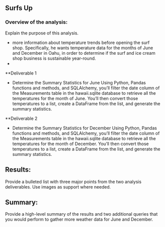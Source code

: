## Surfs Up

### Overview of the analysis:
 
Explain the purpose of this analysis.
- more information about temperature trends before opening the surf shop. Specifically, he wants temperature data for the months of June and December in Oahu, in order to    determine if the surf and ice cream shop business is sustainable year-round.
- 
**Deliverable 1
- Determine the Summary Statistics for June
  Using Python, Pandas functions and methods, and SQLAlchemy, you’ll filter the date column of the Measurements table in the hawaii.sqlite database to retrieve all the    temperatures for the month of June. You’ll then convert those temperatures to a list, create a DataFrame from the list, and generate the summary statistics.
  
**Deliverable 2
- Determine the Summary Statistics for December
  Using Python, Pandas functions and methods, and SQLAlchemy, you’ll filter the date column of the Measurements table in the hawaii.sqlite database to retrieve all the     temperatures for the month of December. You’ll then convert those temperatures to a list, create a DataFrame from the list, and generate the summary statistics.

## Results: 
Provide a bulleted list with three major points from the two analysis deliverables. Use images as support where needed.


## Summary: 
Provide a high-level summary of the results and two additional queries that you would perform to gather more weather data for June and December.
